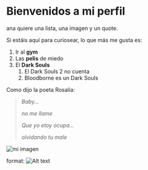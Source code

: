 # Bienvenidos a mi perfil
ana quiere una lista, una imagen y un quote.

Si estáis aquí para curiosear, lo que más me gusta es:
1. Ir al **gym**
2. Las **pelis** de miedo
3. El **Dark Souls**
    1. El Dark Souls 2 no cuenta
    2. Bloodborne es un Dark Souls

Como dijo la poeta Rosalía:
>*Baby...*
>
> *no me llame*
> 
> *Que yo etoy ocupa...* 
> 
> *olvidando tu male*

![mi imagen](/images/444755fa82d64aebd58e3d39d18ed555.jpg)

format: ![Alt text](https://i.pinimg.com/originals/44/47/55/444755fa82d64aebd58e3d39d18ed555.jpg)

<!--
**manuelgomezasir1/manuelgomezasir1** is a ✨ _special_ ✨ repository because its `README.md` (this file) appears on your GitHub profile.

Here are some ideas to get you started:

- 🔭 I’m currently working on ...
- 🌱 I’m currently learning ...
- 👯 I’m looking to collaborate on ...
- 🤔 I’m looking for help with ...
- 💬 Ask me about ...
- 📫 How to reach me: ...
- 😄 Pronouns: ...
- ⚡ Fun fact: ...
-->
